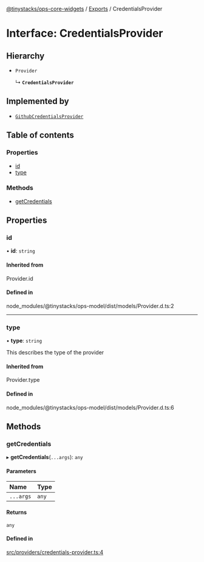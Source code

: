 [@tinystacks/ops-core-widgets](../README.md) / [Exports](../modules.md) / CredentialsProvider

# Interface: CredentialsProvider

## Hierarchy

- `Provider`

  ↳ **`CredentialsProvider`**

## Implemented by

- [`GithubCredentialsProvider`](../classes/GithubCredentialsProvider.md)

## Table of contents

### Properties

- [id](CredentialsProvider.md#id)
- [type](CredentialsProvider.md#type)

### Methods

- [getCredentials](CredentialsProvider.md#getcredentials)

## Properties

### id

• **id**: `string`

#### Inherited from

Provider.id

#### Defined in

node_modules/@tinystacks/ops-model/dist/models/Provider.d.ts:2

___

### type

• **type**: `string`

This describes the type of the provider

#### Inherited from

Provider.type

#### Defined in

node_modules/@tinystacks/ops-model/dist/models/Provider.d.ts:6

## Methods

### getCredentials

▸ **getCredentials**(`...args`): `any`

#### Parameters

| Name | Type |
| :------ | :------ |
| `...args` | `any` |

#### Returns

`any`

#### Defined in

[src/providers/credentials-provider.ts:4](https://github.com/tinystacks/ops-core-widgets/blob/cdfd6a3/src/providers/credentials-provider.ts#L4)
